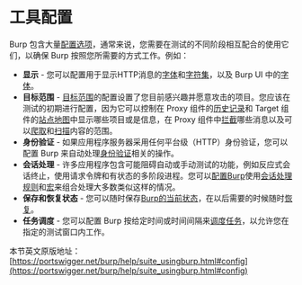 # 工具配置

Burp 包含大量[配置选项](../../Options/README.md)，通常来说，您需要在测试的不同阶段相互配合的使用它们，以确保 Burp 按照您所需要的方式工作。例如：

- **显示** - 您可以配置用于显示HTTP消息的[字体](../../Options/Display/HTTP_Message_Display.md)和[字符集](../../Options/Display/Character_Sets.md)，以及 Burp UI 中的[字体](../../Options/Display/User_Interface.md)。
- **目标范围** - [目标范围](../../Target/Scope.md)的配置设置了您目前感兴趣并愿意攻击的项目。您应该在测试的初期进行配置，因为它可以控制在 Proxy 组件的[历史记录](../../Proxy/History/Display_Filter.md)和 Target 组件的[站点地图](../../Target/Site_Map/Display_Filter.md)中显示哪些项目或是信息，在 Proxy 组件中[拦截](../../Proxy/Options/Intercepting_HTTP_Requests_and_Responses.md)哪些消息以及可以[爬取](../../Spider/Control_Tab/Spider_Scope.md)和[扫描](../../Scanner/Initiating_Scans/Live_Scanning/Live_Active_Scanning.md)内容的范围。
- **身份验证** - 如果应用程序服务器采用任何平台级（HTTP）身份验证，您可以配置 Burp 来自动处理[身份验证](../../Options/Connections/Platform_Authentication.md)相关的操作。
- **会话处理** - 许多应用程序包含可能阻碍自动或手动测试的功能，例如反应式会话终止，使用请求令牌和有状态的多阶段进程。您可以[配置Burp](../../Options/Sessions/README.md)使用[会话处理规则](../../Options/Sessions/Session_Handling_Rules/README.md)和[宏](../../Options/Sessions/Macros/README.md)来组合处理大多数类似这样的情况。
- **保存和恢复状态** - 您可以随时保存[Burp的当前状态]()，在以后需要的时候随时[恢复](../../Suite_Function/Saving_and_Restoring_State/Restoring_State/README.md)。
- **任务调度** - 您可以配置 Burp 按给定时间或时间间隔来[调度任务](../../Suite_Function/Task_Scheduler.md)，以允许您在指定的测试窗口内工作。


本节英文原版地址：  
[https://portswigger.net/burp/help/suite_usingburp.html#config](https://portswigger.net/burp/help/suite_usingburp.html#config)